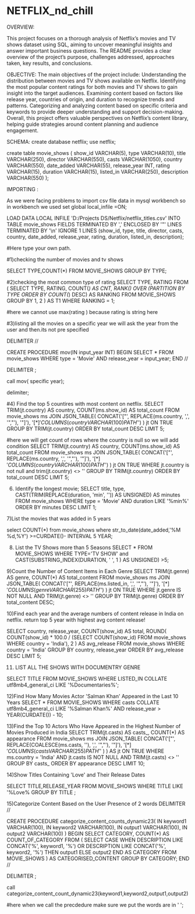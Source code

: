 # NETFLIX_nd_chill

OVERVIEW:

This project focuses on a thorough analysis of Netflix’s movies and TV shows dataset using SQL, aiming to uncover meaningful insights and answer important business questions. The README provides a clear overview of the project’s purpose, challenges addressed, approaches taken, key results, and conclusions.

OBJECTIVE:
The main objectives of the project include:
Understanding the distribution between movies and TV shows available on Netflix.
Identifying the most popular content ratings for both movies and TV shows to gain insight into the target audiences.
Examining content based on factors like release year, countries of origin, and duration to recognize trends and patterns.
Categorizing and analyzing content based on specific criteria and keywords to provide deeper understanding and support decision-making.
Overall, this project offers valuable perspectives on Netflix’s content library, helping guide strategies around content planning and audience engagement.

SCHEMA:
create database netflix;
use netflix;

create table movie_shows
(
    show_id      VARCHAR(5),
    type         VARCHAR(10),
    title        VARCHAR(250),
    director     VARCHAR(550),
    casts        VARCHAR(1050),
    country      VARCHAR(550),
    date_added   VARCHAR(55),
    release_year INT,
    rating       VARCHAR(15),
    duration     VARCHAR(15),
    listed_in    VARCHAR(250),
    description  VARCHAR(550)
);

IMPORTING :

As we were facing problems to import csv file data in mysql workbench
so in workbench we used 
set global local_infile =ON;

LOAD DATA LOCAL INFILE 'D:/Projects DS/Netflix/netflix_titles.csv'
INTO TABLE movie_shows
FIELDS TERMINATED BY ',' 
ENCLOSED BY '"'
LINES TERMINATED BY '\n'
IGNORE 1 LINES
(show_id, type, title, director, casts, country, date_added, release_year, rating, duration, listed_in, description);

#Here type your own path. 

#1)checking the number of movies and tv shows

SELECT TYPE,COUNT(*) FROM MOVIE_SHOWS
GROUP BY TYPE;


#2)checking the most common type of rating
SELECT TYPE,
       RATING
FROM (
    SELECT TYPE,
           RATING,
           COUNT(*) AS CNT,
           RANK() OVER (PARTITION BY TYPE ORDER BY COUNT(*) DESC) AS RANKING
    FROM MOVIE_SHOWS
    GROUP BY 1, 2
) AS T1
WHERE RANKING = 1;

#here we cannot use max(rating ) because rating  is string here

#3)listing all the movies on a specific year 
we will ask the year from the user and then.its not pre specified


DELIMITER //

CREATE PROCEDURE mov(IN input_year INT)
BEGIN
    SELECT * 
    FROM movie_shows
    WHERE type = 'Movie'
      AND release_year = input_year;
END //

DELIMITER ;

call mov( specific year);


delimiter;

#4) Find the top 5 countires with most content on netflix.
SELECT TRIM(jt.country) AS country,
       COUNT(ms.show_id) AS total_count
FROM movie_shows ms
JOIN JSON_TABLE(
        CONCAT('["', REPLACE(ms.country, ',', '","'), '"]'),
        '$[*]' COLUMNS(country VARCHAR(100) PATH '$')
     ) jt
ON TRUE
GROUP BY TRIM(jt.country)
ORDER BY total_count DESC
LIMIT 5;

#here we will get count of rows where the country is null so we will add condition 
SELECT TRIM(jt.country) AS country,
       COUNT(ms.show_id) AS total_count
FROM movie_shows ms
JOIN JSON_TABLE(
        CONCAT('["', REPLACE(ms.country, ',', '","'), '"]'),
        '$[*]' COLUMNS(country VARCHAR(100) PATH '$')
     ) jt
ON TRUE
WHERE jt.country is not null and trim(jt.country) <> ''
GROUP BY TRIM(jt.country)
ORDER BY total_count DESC
LIMIT 5;

6) Identify the longest movie;
SELECT 
    title,
    type,
    CAST(TRIM(REPLACE(duration, 'min', '')) AS UNSIGNED) AS minutes
FROM movie_shows
WHERE type = 'Movie'
  AND duration LIKE '%min%'
ORDER BY minutes DESC
LIMIT 1;


7)List  the movies that was added in 5 years

select COUNT(*) from movie_shows
where str_to_date(date_added,'%M %d,%Y') >=CURDATE()- INTERVAL 5 YEAR;


8) List the TV Shows more than 5 Seasons
SELECT * FROM MOVIE_SHOWS 
WHERE TYPE='TV SHOW'
and CAST(SUBSTRING_INDEX(DURATION, '  ', 1 ) AS UNSIGNED) >5;

9)Count the Number of Content Items in Each Genre
SELECT 
    TRIM(jt.genre) AS genre,
    COUNT(*) AS total_content
FROM movie_shows ms
JOIN JSON_TABLE(
        CONCAT('["', REPLACE(ms.listed_in, ',', '","'), '"]'),
        '$[*]' COLUMNS (genre VARCHAR(255) PATH '$')
     ) jt
ON TRUE
WHERE jt.genre IS NOT NULL 
  AND TRIM(jt.genre) <> ''
GROUP BY TRIM(jt.genre)
ORDER BY total_content DESC;

10)Find each year and the average numbers of content release in India on netflix.
return top 5 year with highest avg content release!

SELECT
    country,
    release_year,
    COUNT(show_id) AS total,
    ROUND(
        COUNT(show_id) * 100.0 /
        (SELECT COUNT(show_id) FROM movie_shows WHERE country = 'India'),
        2
    ) AS avg_release
FROM movie_shows
WHERE country = 'India'
GROUP BY country, release_year
ORDER BY avg_release DESC
LIMIT 5;


11) LIST ALL THE SHOWS WITH DOCUMENTRY GENRE

SELECT TITLE 
FROM MOVIE_SHOWS
WHERE LISTED_IN COLLATE utf8mb4_general_ci LIKE '%Documentaries%';


12)Find How Many Movies Actor 'Salman Khan' Appeared in the Last 10 Years
SELECT * 
FROM MOVIE_SHOWS 
WHERE casts COLLATE utf8mb4_general_ci LIKE '%Salman Khan%'
  AND release_year > YEAR(CURDATE()) - 10;

13)Find the Top 10 Actors Who Have Appeared in the Highest Number of Movies Produced in India
SELECT 
    TRIM(jt.casts) AS casts_,
    COUNT(*) AS appearance
FROM movie_shows ms
JOIN JSON_TABLE(
    CONCAT('["', REPLACE(COALESCE(ms.casts, ''), ',', '","'), '"]'),
    '$[*]' COLUMNS (
        casts VARCHAR(255) PATH '$'
    )
) AS jt ON TRUE
WHERE ms.country = 'India'
  AND jt.casts IS NOT NULL
  AND TRIM(jt.casts) <> ''
GROUP BY casts_
ORDER BY appearance DESC
LIMIT 10;

14)Show Titles Containing 'Love' and Their Release Dates

SELECT TITLE,RELEASE_YEAR
FROM MOVIE_SHOWS
WHERE TITLE LIKE '%Love%
GROUP BY TITLE ;


15)Categorize Content Based on the User Presence of 2 words
DELIMITER //

CREATE PROCEDURE categorize_content_counts_dynamic23(
    IN keyword1 VARCHAR(100),
    IN keyword2 VARCHAR(100),
    IN output1 VARCHAR(100),
    IN output2 VARCHAR(100)
)
BEGIN
    SELECT CATEGORY, COUNT(*) AS COUNT_OF_CATEGORY
    FROM (
        SELECT 
            CASE
                WHEN DESCRIPTION LIKE CONCAT('%', keyword1, '%') 
                     OR DESCRIPTION LIKE CONCAT('%', keyword2, '%') THEN output1
                ELSE output2
            END AS CATEGORY
        FROM MOVIE_SHOWS
    ) AS CATEGORISED_CONTENT
    GROUP BY CATEGORY;
END
//

DELIMITER ;

call categorize_content_count_dynamic23(keyword1,keyword2,output1,output2)

#here when we call the precdedure make sure we put the words are in ' ';







